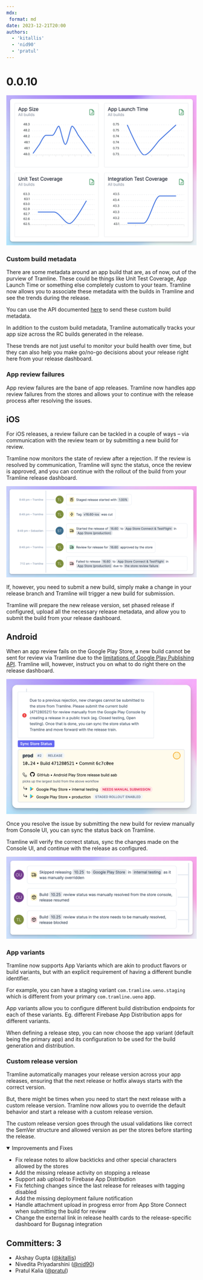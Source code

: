 ```yaml
---
mdx:
 format: md
date: 2023-12-21T20:00
authors:
  - 'kitallis'
  - 'nid90'
  - 'pratul'
---
```


# 0.0.10

<!-- truncate -->

![](../../static/img/changelog/build-health.png)

### Custom build metadata

There are some metadata around an app build that are, as of now, out of the purview of Tramline. These could be things like Unit Test Coverage, App Launch Time or something else completely custom to your team.
Tramline now allows you to associate these metadata with the builds in Tramline and see the trends during the release.

You can use the API documented [here](https://docs.tramline.app/api#send-custom-metadata-for-a-build) to send these custom build metadata.

In addition to the custom build metadata, Tramline automatically tracks your app size across the RC builds generated in the release.

These trends are not just useful to monitor your build health over time, but they can also help you make go/no-go decisions about your release right here from your release dashboard.

### App review failures

App review failures are the bane of app releases. Tramline now handles app review failures from the stores and allows your to continue with the release process after resolving the issues.

## iOS

For iOS releases, a review failure can be tackled in a couple of ways – via communication with the review team or by submitting a new build for review.

Tramline now monitors the state of review after a rejection. If the review is resolved by communication, Tramline will sync the status, once the review is approved, and you can continue with the rollout of the build from your Tramline release dashboard.

![](../../static/img/changelog/app-store-review-sync.png)

If, however, you need to submit a new build, simply make a change in your release branch and Tramline will trigger a new build for submission.

Tramline will prepare the new release version, set phased release if configured, upload all the necessary release metadata, and allow you to submit the build from your release dashboard.

## Android

When an app review fails on the Google Play Store, a new build cannot be sent for review via Tramline due to the [limitations of Google Play Publishing API](https://issuetracker.google.com/issues/179708468#comment13). Tramline will, however, instruct you on what to do right there on the release dashboard.

![](../../static/img/changelog/play-store-review-failure-msg.png)

Once you resolve the issue by submitting the new build for review manually from Console UI, you can sync the status back on Tramline.

Tramline will verify the correct status, sync the changes made on the Console UI, and continue with the release as configured.

![](../../static/img/changelog/play-store-review-failure-activity.png)

### App variants

Tramline now supports App Variants which are akin to product flavors or build variants, but with an explicit requirement of having a different bundle identifier.

For example, you can have a staging variant `com.tramline.ueno.staging` which is different from your primary `com.tramline.ueno` app.

App variants allow you to configure different build distribution endpoints for each of these variants. Eg. different Firebase App Distribution apps for different variants.

When defining a release step, you can now choose the app variant (default being the primary app) and its configuration to be used for the build generation and distribution.

### Custom release version

Tramline automatically manages your release version across your app releases, ensuring that the next release or hotfix always starts with the correct version.

But, there might be times when you need to start the next release with a custom release version. Tramline now allows you to override the default behavior and start a release with a custom release version.

The custom release version goes through the usual validations like correct the SemVer structure and allowed version as per the stores before starting the release.

<details open>
<summary>Improvements and Fixes</summary>

- Fix release notes to allow backticks and other special characters allowed by the stores
- Add the missing release activity on stopping a release
- Support aab upload to Firebase App Distribution
- Fix fetching changes since the last release for releases with tagging disabled
- Add the missing deployment failure notification
- Handle attachment upload in progress error from App Store Connect when submitting the build for review
- Change the external link in release health cards to the release-specific dashboard for Bugsnag integration

</details>

## Committers: 3

- Akshay Gupta ([@kitallis](https://github.com/kitallis))
- Nivedita Priyadarshini ([@nid90](https://github.com/nid90))
- Pratul Kalia ([@pratul](https://github.com/pratul))

<endcommiters/>